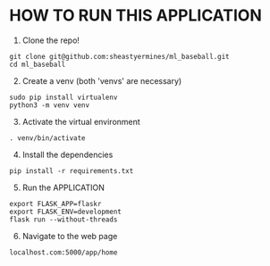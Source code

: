 # HOW TO RUN THIS APPLICATION

  1. Clone the repo!

    git clone git@github.com:sheastyermines/ml_baseball.git
    cd ml_baseball

  2. Create a venv (both 'venvs' are necessary)

    sudo pip install virtualenv
    python3 -m venv venv

  3. Activate the virtual environment

    . venv/bin/activate

  4. Install the dependencies

    pip install -r requirements.txt

  5. Run the APPLICATION

    export FLASK_APP=flaskr
    export FLASK_ENV=development
    flask run --without-threads

  6. Navigate to the web page

    localhost.com:5000/app/home
